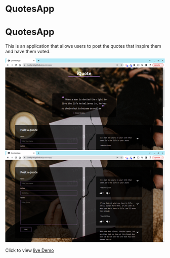 # QuotesApp




# QuotesApp

This is an application that allows users to post the quotes that inspire them and have them voted.

<img src="./images/img1.png">
<img src="./images/img2.png">

<p>Click to view <a href="https://charity-bit.github.io/quoteAapp/">live Demo</a></p>

